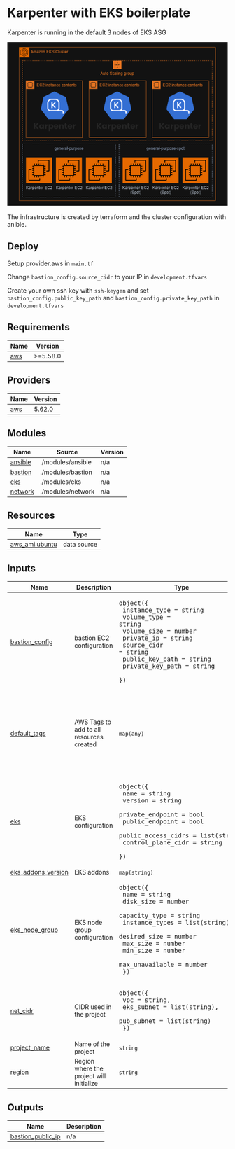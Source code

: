# Karpenter with EKS boilerplate

Karpenter is running in the default 3 nodes of EKS ASG

![Karpenter architecture](./karpenter.png)

The infrastructure is created by terraform and the cluster configuration with anible.

## Deploy

Setup provider.aws in `main.tf`

Change `bastion_config.source_cidr` to your IP in `development.tfvars`

Create your own ssh key with `ssh-keygen` and set `bastion_config.public_key_path` and `bastion_config.private_key_path` in `development.tfvars`

<!-- BEGIN_TF_DOCS -->
## Requirements

| Name | Version |
|------|---------|
| <a name="requirement_aws"></a> [aws](#requirement\_aws) | >=5.58.0 |

## Providers

| Name | Version |
|------|---------|
| <a name="provider_aws"></a> [aws](#provider\_aws) | 5.62.0 |

## Modules

| Name | Source | Version |
|------|--------|---------|
| <a name="module_ansible"></a> [ansible](#module\_ansible) | ./modules/ansible | n/a |
| <a name="module_bastion"></a> [bastion](#module\_bastion) | ./modules/bastion | n/a |
| <a name="module_eks"></a> [eks](#module\_eks) | ./modules/eks | n/a |
| <a name="module_network"></a> [network](#module\_network) | ./modules/network | n/a |

## Resources

| Name | Type |
|------|------|
| [aws_ami.ubuntu](https://registry.terraform.io/providers/hashicorp/aws/latest/docs/data-sources/ami) | data source |

## Inputs

| Name | Description | Type | Default | Required |
|------|-------------|------|---------|:--------:|
| <a name="input_bastion_config"></a> [bastion\_config](#input\_bastion\_config) | bastion EC2 configuration | <pre>object({<br>    instance_type    = string<br>    volume_type      = string<br>    volume_size      = number<br>    private_ip       = string<br>    source_cidr      = string<br>    public_key_path  = string<br>    private_key_path = string<br>  })</pre> | n/a | yes |
| <a name="input_default_tags"></a> [default\_tags](#input\_default\_tags) | AWS Tags to add to all resources created | `map(any)` | <pre>{<br>  "Application": "EKS Karpenter Boiler plate",<br>  "Environment": "",<br>  "Name": "",<br>  "Owner": "",<br>  "Terraform": "true",<br>  "Type": ""<br>}</pre> | no |
| <a name="input_eks"></a> [eks](#input\_eks) | EKS configuration | <pre>object({<br>    name                = string<br>    version             = string<br>    private_endpoint    = bool<br>    public_endpoint     = bool<br>    public_access_cidrs = list(string)<br>    control_plane_cidr  = string<br>  })</pre> | n/a | yes |
| <a name="input_eks_addons_version"></a> [eks\_addons\_version](#input\_eks\_addons\_version) | EKS addons | `map(string)` | n/a | yes |
| <a name="input_eks_node_group"></a> [eks\_node\_group](#input\_eks\_node\_group) | EKS node group configuration | <pre>object({<br>    name            = string<br>    disk_size       = number<br>    capacity_type   = string<br>    instance_types  = list(string)<br>    desired_size    = number<br>    max_size        = number<br>    min_size        = number<br>    max_unavailable = number<br>  })</pre> | n/a | yes |
| <a name="input_net_cidr"></a> [net\_cidr](#input\_net\_cidr) | CIDR used in the project | <pre>object({<br>    vpc              = string,<br>    eks_subnet       = list(string),<br>    pub_subnet       = list(string)<br>  })</pre> | n/a | yes |
| <a name="input_project_name"></a> [project\_name](#input\_project\_name) | Name of the project | `string` | n/a | yes |
| <a name="input_region"></a> [region](#input\_region) | Region where the project will initialize | `string` | n/a | yes |

## Outputs

| Name | Description |
|------|-------------|
| <a name="output_bastion_public_ip"></a> [bastion\_public\_ip](#output\_bastion\_public\_ip) | n/a |
<!-- END_TF_DOCS -->
